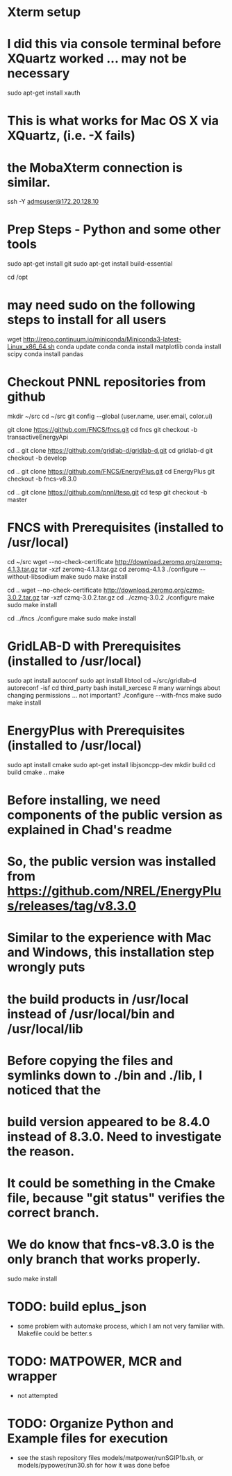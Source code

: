Xterm setup
===========

# I did this via console terminal before XQuartz worked ... may not be necessary
sudo apt-get install xauth

# This is what works for Mac OS X via XQuartz, (i.e. -X fails)
# the MobaXterm connection is similar.
ssh -Y admsuser@172.20.128.10

Prep Steps - Python and some other tools
========================================

sudo apt-get install git
sudo apt-get install build-essential

cd /opt
# may need sudo on the following steps to install for all users
wget http://repo.continuum.io/miniconda/Miniconda3-latest-Linux_x86_64.sh
conda update conda
conda install matplotlib
conda install scipy
conda install pandas

Checkout PNNL repositories from github
======================================

mkdir ~/src
cd ~/src
git config --global (user.name, user.email, color.ui)

git clone https://github.com/FNCS/fncs.git
cd fncs
git checkout -b transactiveEnergyApi

cd ..
git clone https://github.com/gridlab-d/gridlab-d.git
cd gridlab-d
git checkout -b develop

cd ..
git clone https://github.com/FNCS/EnergyPlus.git
cd EnergyPlus
git checkout -b fncs-v8.3.0

cd ..
git clone https://github.com/pnnl/tesp.git
cd tesp
git checkout -b master

FNCS with Prerequisites (installed to /usr/local)
=================================================

cd ~/src
wget --no-check-certificate http://download.zeromq.org/zeromq-4.1.3.tar.gz
tar -xzf zeromq-4.1.3.tar.gz
cd zeromq-4.1.3
./configure --without-libsodium
make
sudo make install

cd ..
wget --no-check-certificate http://download.zeromq.org/czmq-3.0.2.tar.gz
tar -xzf czmq-3.0.2.tar.gz
cd ../czmq-3.0.2
./configure
make
sudo make install

cd ../fncs
./configure
make
sudo make install

GridLAB-D with Prerequisites (installed to /usr/local)
======================================================

sudo apt install autoconf
sudo apt install libtool
cd ~/src/gridlab-d
autoreconf -isf
cd third_party
bash install_xercesc  # many warnings about changing permissions ... not important?
./configure --with-fncs
make
sudo make install

EnergyPlus with Prerequisites (installed to /usr/local)
=======================================================

sudo apt install cmake
sudo apt-get install libjsoncpp-dev
mkdir build
cd build
cmake ..
make
# Before installing, we need components of the public version as explained in Chad's readme
# So, the public version was installed from https://github.com/NREL/EnergyPlus/releases/tag/v8.3.0

# Similar to the experience with Mac and Windows, this installation step wrongly puts
#  the build products in /usr/local instead of /usr/local/bin and /usr/local/lib
#  Before copying the files and symlinks down to ./bin and ./lib, I noticed that the
#  build version appeared to be 8.4.0 instead of 8.3.0.  Need to investigate the reason.
#  It could be something in the Cmake file, because "git status" verifies the correct branch.
#  We do know that fncs-v8.3.0 is the only branch that works properly.

sudo make install

TODO: build eplus_json
======================

- some problem with automake process, which I am not very familiar with. Makefile could be better.s

TODO: MATPOWER, MCR and wrapper
===============================

- not attempted

TODO: Organize Python and Example files for execution
=====================================================

- see the stash repository files models/matpower/runSGIP1b.sh,
  or models/pypower/run30.sh for how it was done befoe


